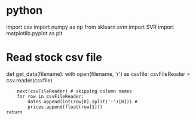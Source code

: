 # python
import csv
import numpy as np
from sklearn.svm import SVR
import matplotlib.pyplot as plt

# Read stock csv file
def get_data(filename):
	with open(filename, 'r') as csvfile:
		csvFileReader = csv.reader(csvfile)
    
		next(csvFileReader)	# skipping column names
		for row in csvFileReader:
			dates.append(int(row[0].split('-')[0])) #
			prices.append(float(row[1]))
	return
